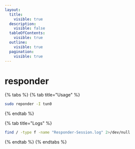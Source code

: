 ```yaml
---
layout:
  title:
    visible: true
  description:
    visible: false
  tableOfContents:
    visible: true
  outline:
    visible: true
  pagination:
    visible: true
---
```


# responder

{% tabs %}
{% tab title="Usage" %}
```bash
sudo reponder -I tun0
```
{% endtab %}

{% tab title="Logs" %}
```bash
find / -type f -name "Responder-Session.log" 2>/dev/null
```
{% endtab %}
{% endtabs %}
